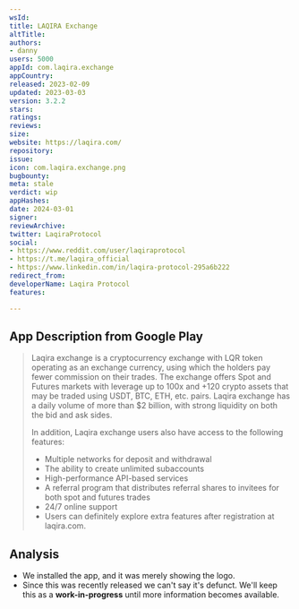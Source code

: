 ```yaml
---
wsId: 
title: LAQIRA Exchange
altTitle: 
authors:
- danny
users: 5000
appId: com.laqira.exchange
appCountry: 
released: 2023-02-09
updated: 2023-03-03
version: 3.2.2
stars: 
ratings: 
reviews: 
size: 
website: https://laqira.com/
repository: 
issue: 
icon: com.laqira.exchange.png
bugbounty: 
meta: stale
verdict: wip
appHashes: 
date: 2024-03-01
signer: 
reviewArchive: 
twitter: LaqiraProtocol
social:
- https://www.reddit.com/user/laqiraprotocol
- https://t.me/laqira_official
- https://www.linkedin.com/in/laqira-protocol-295a6b222
redirect_from: 
developerName: Laqira Protocol
features: 

---
```


## App Description from Google Play

> Laqira exchange is a cryptocurrency exchange with LQR token operating as an exchange currency, using which the holders pay fewer commission on their trades. The exchange offers Spot and Futures markets with leverage up to 100x and +120 crypto assets that may be traded using USDT, BTC, ETH, etc. pairs. Laqira exchange has a daily volume of more than $2 billion, with strong liquidity on both the bid and ask sides.
>
> In addition, Laqira exchange users also have access to the following features:
>
> - Multiple networks for deposit and withdrawal
> - The ability to create unlimited subaccounts
> - High-performance API-based services
> - A referral program that distributes referral shares to invitees for both spot and futures trades
> - 24/7 online support
> - Users can definitely explore extra features after registration at laqira.com.

## Analysis 

- We installed the app, and it was merely showing the logo. 
- Since this was recently released we can't say it's defunct. We'll keep this as a **work-in-progress** until more information becomes available.